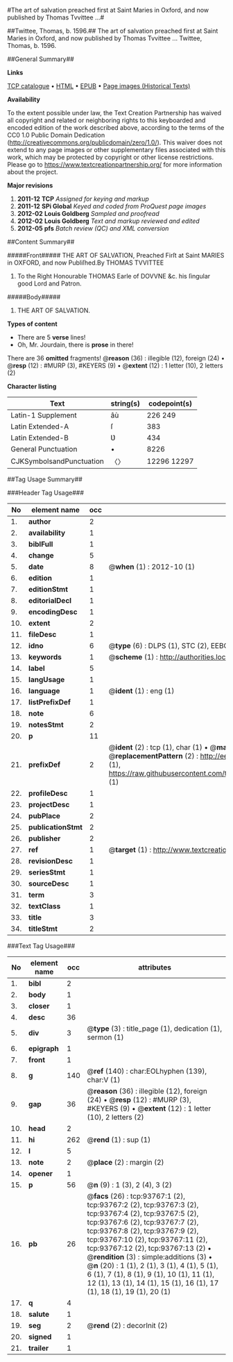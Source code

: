 #The art of salvation preached first at Saint Maries in Oxford, and now published by Thomas Tvvittee ...#

##Twittee, Thomas, b. 1596.##
The art of salvation preached first at Saint Maries in Oxford, and now published by Thomas Tvvittee ...
Twittee, Thomas, b. 1596.

##General Summary##

**Links**

[TCP catalogue](http://www.ota.ox.ac.uk/tcp/)  • 
[HTML](http://tei.it.ox.ac.uk/tcp/Texts-HTML/free/A64/A64004.html)  • 
[EPUB](http://tei.it.ox.ac.uk/tcp/Texts-EPUB/free/A64/A64004.epub) • 
[Page images (Historical Texts)](https://historicaltexts.jisc.ac.uk/eebo-12775691e)

**Availability**

To the extent possible under law, the Text Creation Partnership has waived all copyright and related or neighboring rights to this keyboarded and encoded edition of the work described above, according to the terms of the CC0 1.0 Public Domain Dedication (http://creativecommons.org/publicdomain/zero/1.0/). This waiver does not extend to any page images or other supplementary files associated with this work, which may be protected by copyright or other license restrictions. Please go to https://www.textcreationpartnership.org/ for more information about the project.

**Major revisions**

1. __2011-12__ __TCP__ *Assigned for keying and markup*
1. __2011-12__ __SPi Global__ *Keyed and coded from ProQuest page images*
1. __2012-02__ __Louis Goldberg__ *Sampled and proofread*
1. __2012-02__ __Louis Goldberg__ *Text and markup reviewed and edited*
1. __2012-05__ __pfs__ *Batch review (QC) and XML conversion*

##Content Summary##

#####Front#####
THE ART OF SALVATION, Preached Firſt at Saint MARIES in OXFORD, and now Publiſhed.By THOMAS TVVITTEE
1. To the Right Honourable THOMAS Earle of DOVVNE &c. his ſingular good Lord and Patron.

#####Body#####

1. THE ART OF SALVATION.

**Types of content**

  * There are 5 **verse** lines!
  * Oh, Mr. Jourdain, there is **prose** in there!

There are 36 **omitted** fragments! 
 @__reason__ (36) : illegible (12), foreign (24)  •  @__resp__ (12) : #MURP (3), #KEYERS (9)  •  @__extent__ (12) : 1 letter (10), 2 letters (2)

**Character listing**


|Text|string(s)|codepoint(s)|
|---|---|---|
|Latin-1 Supplement|âù|226 249|
|Latin Extended-A|ſ|383|
|Latin Extended-B|Ʋ|434|
|General Punctuation|•|8226|
|CJKSymbolsandPunctuation|〈〉|12296 12297|

##Tag Usage Summary##

###Header Tag Usage###

|No|element name|occ|attributes|
|---|---|---|---|
|1.|__author__|2||
|2.|__availability__|1||
|3.|__biblFull__|1||
|4.|__change__|5||
|5.|__date__|8| @__when__ (1) : 2012-10 (1)|
|6.|__edition__|1||
|7.|__editionStmt__|1||
|8.|__editorialDecl__|1||
|9.|__encodingDesc__|1||
|10.|__extent__|2||
|11.|__fileDesc__|1||
|12.|__idno__|6| @__type__ (6) : DLPS (1), STC (2), EEBO-CITATION (1), OCLC (1), VID (1)|
|13.|__keywords__|1| @__scheme__ (1) : http://authorities.loc.gov/ (1)|
|14.|__label__|5||
|15.|__langUsage__|1||
|16.|__language__|1| @__ident__ (1) : eng (1)|
|17.|__listPrefixDef__|1||
|18.|__note__|6||
|19.|__notesStmt__|2||
|20.|__p__|11||
|21.|__prefixDef__|2| @__ident__ (2) : tcp (1), char (1)  •  @__matchPattern__ (2) : ([0-9\-]+):([0-9IVX]+) (1), (.+) (1)  •  @__replacementPattern__ (2) : http://eebo.chadwyck.com/downloadtiff?vid=$1&page=$2 (1), https://raw.githubusercontent.com/textcreationpartnership/Texts/master/tcpchars.xml#$1 (1)|
|22.|__profileDesc__|1||
|23.|__projectDesc__|1||
|24.|__pubPlace__|2||
|25.|__publicationStmt__|2||
|26.|__publisher__|2||
|27.|__ref__|1| @__target__ (1) : http://www.textcreationpartnership.org/docs/. (1)|
|28.|__revisionDesc__|1||
|29.|__seriesStmt__|1||
|30.|__sourceDesc__|1||
|31.|__term__|3||
|32.|__textClass__|1||
|33.|__title__|3||
|34.|__titleStmt__|2||


###Text Tag Usage###

|No|element name|occ|attributes|
|---|---|---|---|
|1.|__bibl__|2||
|2.|__body__|1||
|3.|__closer__|1||
|4.|__desc__|36||
|5.|__div__|3| @__type__ (3) : title_page (1), dedication (1), sermon (1)|
|6.|__epigraph__|1||
|7.|__front__|1||
|8.|__g__|140| @__ref__ (140) : char:EOLhyphen (139), char:V (1)|
|9.|__gap__|36| @__reason__ (36) : illegible (12), foreign (24)  •  @__resp__ (12) : #MURP (3), #KEYERS (9)  •  @__extent__ (12) : 1 letter (10), 2 letters (2)|
|10.|__head__|2||
|11.|__hi__|262| @__rend__ (1) : sup (1)|
|12.|__l__|5||
|13.|__note__|2| @__place__ (2) : margin (2)|
|14.|__opener__|1||
|15.|__p__|56| @__n__ (9) : 1 (3), 2 (4), 3 (2)|
|16.|__pb__|26| @__facs__ (26) : tcp:93767:1 (2), tcp:93767:2 (2), tcp:93767:3 (2), tcp:93767:4 (2), tcp:93767:5 (2), tcp:93767:6 (2), tcp:93767:7 (2), tcp:93767:8 (2), tcp:93767:9 (2), tcp:93767:10 (2), tcp:93767:11 (2), tcp:93767:12 (2), tcp:93767:13 (2)  •  @__rendition__ (3) : simple:additions (3)  •  @__n__ (20) : 1 (1), 2 (1), 3 (1), 4 (1), 5 (1), 6 (1), 7 (1), 8 (1), 9 (1), 10 (1), 11 (1), 12 (1), 13 (1), 14 (1), 15 (1), 16 (1), 17 (1), 18 (1), 19 (1), 20 (1)|
|17.|__q__|4||
|18.|__salute__|1||
|19.|__seg__|2| @__rend__ (2) : decorInit (2)|
|20.|__signed__|1||
|21.|__trailer__|1||
